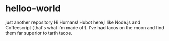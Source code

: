 # helloo-world
just another repository
Hi Humans!
Hubot here,I like Node.js and Coffeescript (that's what I'm made of!).
I've had tacos on the moon and find them far superior to tarth tacos. 
